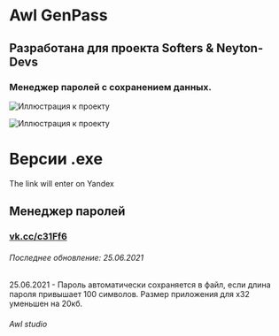 # Awl GenPass
## Разработана для проекта Softers & Neyton-Devs 
### Менеджер паролей с сохранением данных.
![Иллюстрация к проекту](https://habrastorage.org/webt/5v/4f/-6/5v4f-66time2-pwekgwjgroft88.png)

![Иллюстрация к проекту](https://habrastorage.org/webt/gs/dw/ql/gsdwql8vuap1pd0zgsdhlyyzsea.png)

# Версии .exe 
The link will enter on Yandex
## Менеджер паролей
 ### [vk.cc/c31Ff6](https://vk.cc/c31Ff6)


###### Последнее обновление: 25.06.2021
25.06.2021 - Пароль автоматически сохраняется в файл, если длина пароля привышает 100 символов. Размер приложения для x32 уменьшен на 20кб.
###### Awl studio
